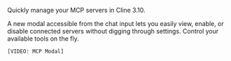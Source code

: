 Quickly manage your MCP servers in Cline 3.10.

A new modal accessible from the chat input lets you easily view, enable, or disable connected servers without digging through settings. Control your available tools on the fly.

`[VIDEO: MCP Modal]`
